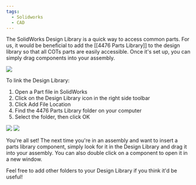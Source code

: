 ```yaml
---
tags:
  - Solidworks
  - CAD
---
```

The SolidWorks Design Library is a quick way to access common parts. For us, it would be beneficial to add the [[4476 Parts Library]] to the design library so that all COTs parts are easily accessible. Once it's set up, you can simply drag components into your assembly.

![](https://i.imgur.com/Z0HNix6.png)

To link the Design Library:
1. Open a Part file in SolidWorks
2. Click on the Design Library icon in the right side toolbar
3. Click Add File Location
4. Find the 4476 Parts Library folder on your computer
5. Select the folder, then click OK

![](https://i.imgur.com/A7yKNPk.png)
![](https://i.imgur.com/K5rP3pe.png)

You're all set! The next time you're in an assembly and want to insert a parts library component, simply look for it in the Design Library and drag it into your assembly. You can also double click on a component to open it in a new window.

Feel free to add other folders to your Design Library if you think it'd be useful!